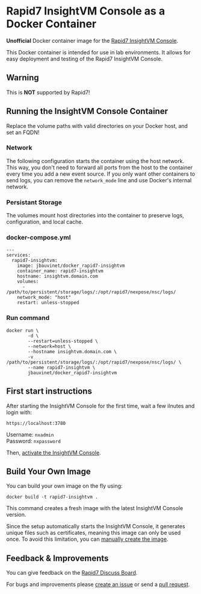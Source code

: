 # Rapid7 InsightVM Console as a Docker Container

**Unofficial** Docker container image for the [Rapid7 InsightVM Console](https://docs.rapid7.com/insightvm/insightvm-quick-start-guide/).

This Docker container is intended for use in lab environments. It allows for easy deployment and testing of the Rapid7 InsightVM Console.

## Warning

This is **NOT** supported by Rapid7!

## Running the InsightVM Console Container

Replace the volume paths with valid directories on your Docker host, and set an FQDN!

### Network
The following configuration starts the container using the host network. This way, you don't need to forward all ports from the host to the container every time you add a new event source. If you only want other containers to send logs, you can remove the `network_mode` line and use Docker's internal network.  

### Persistant Storage
The volumes mount host directories into the container to preserve logs, configuration, and local cache.

### docker-compose.yml

```
---
services:
  rapid7-insightvm:
    image: jbauvinet/docker_rapid7-insightvm
    container_name: rapid7-insightvm
    hostname: insightvm.domain.com
    volumes:
      - /path/to/persistent/storage/logs/:/opt/rapid7/nexpose/nsc/logs/
    network_mode: "host"
    restart: unless-stopped
```

### Run command 

```
docker run \
        -d \
        --restart=unless-stopped \
        --network=host \
        --hostname insightvm.domain.com \
        -v /path/to/persistent/storage/logs/:/opt/rapid7/nexpose/nsc/logs/ \
        --name rapid7-insightvm \
        jbauvinet/docker_rapid7-insightvm
```

## First start instructions

After starting the InsightVM Console for the first time, wait a few ilnutes and login with:

`https://localhost:3780`

Username: `nxadmin`  
Password: `nxpassword`

Then, [activate the InsightVM Console](https://docs.rapid7.com/insightvm/insightvm-quick-start-guide/).

## Build Your Own Image

You can build your own image on the fly using: 

`docker build -t rapid7-insightvm .`  

This command creates a fresh image with the latest InsightVM Console version.

Since the setup automatically starts the InsightVM Console, it generates unique files such as certificates, meaning this image can only be used once. To avoid this limitation, you can [manually create the image](Manual_Image_Creation.md).

## Feedback & Improvements

You can give feedback on the [Rapid7 Discuss Board](https://discuss.rapid7.com/t/insightidr-collector-as-a-docker-container/3483).

For bugs and improvements please [create an issue](https://github.com/jbauvinet/docker_rapid7-insightvm/issues) or send a [pull request](https://github.com/jbauvinet/docker_rapid7-insightvm/pulls).